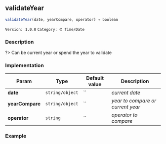 ## validateYear 
  ```javascript
 validateYear(date, yearCompare, operator) ⇒ boolean 
``` 

 ` Version: 1.0.0 ` 
` Category: ⏰ Time/Date ` 

### Description 

?> Can be current year or spend the year to validate 

### Implementation 

| Param | Type | Default value | Description | 
| --- | --- | --- | --- | 
| **date** | `string/object` | `` | _current date_ | 
| **yearCompare** | `string/object` | `` | _year to compare or current year_ | 
| **operator** | `string` | `` | _operator to compare_ | 

### Example 

 ```javascript 
  
 ```  

